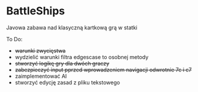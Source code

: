 # BattleShips
Javowa zabawa nad klasyczną kartkową grą w statki

To Do:
- ~~warunki zwycięstwa~~
- wydzielić warunki filtra edgescase to osobnej metody
- ~~stworzyć logikę gry dla dwóch graczy~~
- ~~zabezpieczyć input pprzed wprowadzeniem navigacji odwrotnie 7c i c7~~
- zaimplementować  AI
- stworzyć edycję zasad z pliku tekstowego

